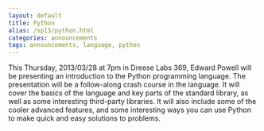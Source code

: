 ```yaml
---
layout: default
title: Python
alias: /sp13/python.html
categories: announcements
tags: announcements, language, python
---
```

This Thursday, 2013/03/28 at 7pm in Dreese Labs 369, Edward Powell will be presenting an introduction to the Python programming language. The presentation will be a follow-along crash course in the language. It will cover the basics of the language and key parts of the standard library, as well as some interesting third-party libraries. It will also include some of the cooler advanced features, and some interesting ways you can use Python to make quick and easy solutions to problems.
